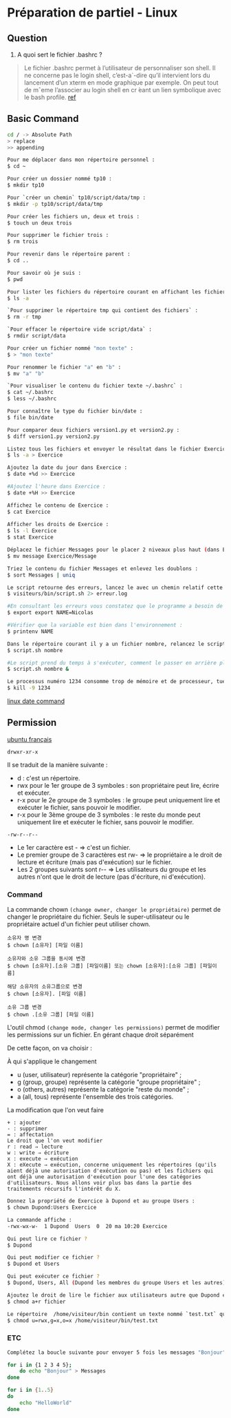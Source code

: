# Préparation de partiel - Linux

## Question

1. A quoi sert le fichier .bashrc ?

> Le fichier .bashrc permet à l’utilisateur de personnaliser son shell.
Il ne concerne pas le login shell, c’est-a`-dire qu’il intervient lors du lancement d’un xterm en mode graphique par exemple. On peut tout de mˆeme l’associer au login shell en cr ́eant un lien symbolique avec le bash profile.
[ref](http://julien.marmin.free.fr/download/bashrc/bashrc.pdf)

## Basic Command

```bash
cd / -> Absolute Path
> replace
>> appending

Pour me déplacer dans mon répertoire personnel : 
$ cd ~

Pour créer un dossier nommé tp10 : 
$ mkdir tp10

Pour `créer un chemin` tp10/script/data/tmp : 
$ mkdir -p tp10/script/data/tmp

Pour créer les fichiers un, deux et trois :
$ touch un deux trois

Pour supprimer le fichier trois :
$ rm trois

Pour revenir dans le répertoire parent : 
$ cd ..

Pour savoir où je suis : 
$ pwd

Pour lister les fichiers du répertoire courant en affichant les fichiers cachés :
$ ls -a

`Pour supprimer le répertoire tmp qui contient des fichiers` :
$ rm -r tmp

`Pour effacer le répertoire vide script/data` :
$ rmdir script/data

Pour créer un fichier nommé "mon texte" :
$ > "mon texte" 

Pour renommer le fichier "a" en "b" :
$ mv "a" "b"

`Pour visualiser le contenu du fichier texte ~/.bashrc` :
$ cat ~/.bashrc 
$ less ~/.bashrc 

Pour connaître le type du fichier bin/date : 
$ file bin/date

Pour comparer deux fichiers version1.py et version2.py : 
$ diff version1.py version2.py

Listez tous les fichiers et envoyer le résultat dans le fichier Exercice :   
$ ls -a > Exercice

Ajoutez la date du jour dans Exercice :  
$ date +%d >> Exercice

#Ajoutez l'heure dans Exercice :   
$ date +%H >> Exercice

Affichez le contenu de Exercice : 
$ cat Exercice
                                                                                                                               
Afficher les droits de Exercice :     
$ ls -l Exercice
$ stat Exercice   

Déplacez le fichier Messages pour le placer 2 niveaux plus haut (dans Exercice) avec un chemin relatif :
$ mv message Exercice/Message

Triez le contenu du fichier Messages et enlevez les doublons :
$ sort Messages | uniq

Le script retourne des erreurs, lancez le avec un chemin relatif cette fois et en envoyant les erreurs dans un fichier log :
$ visiteurs/bin/script.sh 2> erreur.log

#En consultant les erreurs vous constatez que le programme a besoin de votre nom d'utilisateur dans une variable nommée NAME de l'environnement. Ajouter cette variable avec la bonne valeur dans l'environnement :
$ export export NAME=Nicolas

#Vérifier que la variable est bien dans l'environnement :
$ printenv NAME

Dans le répertoire courant il y a un fichier nombre, relancez le script en lui passant ce fichier en entrée :
$ script.sh nombre

#Le script prend du temps à s'exécuter, comment le passer en arrière plan ?
$ script.sh nombre &

Le processus numéro 1234 consomme trop de mémoire et de processeur, tuez le violemment :
$ kill -9 1234
```

[linux date command](https://www.thegeekstuff.com/2013/05/date-command-examples/)

## Permission

[ubuntu français](https://doc.ubuntu-fr.org/permissions)

```
drwxr-xr-x
```

Il se traduit de la manière suivante :

- d : c'est un répertoire.
- rwx pour le 1er groupe de 3 symboles : son propriétaire peut lire, écrire et exécuter.
- r-x pour le 2e groupe de 3 symboles : le groupe peut uniquement lire et exécuter le fichier, sans pouvoir le modifier.
- r-x pour le 3ème groupe de 3 symboles : le reste du monde peut uniquement lire et exécuter le fichier, sans pouvoir le modifier.

```
-rw-r--r--
```

- Le 1er caractère est - ⇒ c'est un fichier.
- Le premier groupe de 3 caractères est rw- ⇒ le propriétaire a le droit de lecture et écriture (mais pas d'exécution) sur le fichier.
- Les 2 groupes suivants sont r-- ⇒ Les utilisateurs du groupe et les autres n'ont que le droit de lecture (pas d'écriture, ni d'exécution).

### Command

La commande chown `(change owner, changer le propriétaire)` permet de changer le propriétaire du fichier. Seuls le super-utilisateur ou le propriétaire actuel d'un fichier peut utiliser chown.

```
소유자 명 변경
$ chown [소유자] [파일 이름]

소유자와 소유 그룹을 동시에 변경 
$ chown [소유자].[소유 그룹] [파일이름] 또는 chown [소유자]:[소유 그룹] [파일이름]

해당 소유자의 소유그룹으로 변경
$ chown [소유자]. [파일 이름]

소유 그룹 변경
$ chown .[소유 그룹] [파일 이름]
```

L'outil chmod `(change mode, changer les permissions)` permet de modifier les permissions sur un fichier.
En gérant chaque droit séparément

De cette façon, on va choisir :

À qui s'applique le changement

- u (user, utilisateur) représente la catégorie "propriétaire" ;
- g (group, groupe) représente la catégorie "groupe propriétaire" ;
- o (others, autres) représente la catégorie "reste du monde" ;
- a (all, tous) représente l'ensemble des trois catégories.

La modification que l'on veut faire

```
+ : ajouter
- : supprimer
= : affectation
Le droit que l'on veut modifier
r : read ⇒ lecture
w : write ⇒ écriture
x : execute ⇒ exécution
X : eXecute ⇒ exécution, concerne uniquement les répertoires (qu'ils aient déjà une autorisation d'exécution ou pas) et les fichiers qui ont déjà une autorisation d'exécution pour l'une des catégories d'utilisateurs. Nous allons voir plus bas dans la partie des traitements récursifs l'intérêt du X.
```

```bash
Donnez la propriété de Exercice à Dupond et au groupe Users :    
$ chown Dupond:Users Exercice    

La commande affiche :  
-rwx-wx-w-  1 Dupond  Users  0  20 ma 10:20 Exercice

Qui peut lire ce fichier ?  
$ Dupond

Qui peut modifier ce fichier ?    
$ Dupond et Users

Qui peut exécuter ce fichier ?    
$ Dupond, Users, All (Dupond les membres du groupe Users et les autres)

Ajoutez le droit de lire le fichier aux utilisateurs autre que Dupond et les membres du groupe Users :                      
$ chmod a+r fichier     

Le répertoire  /home/visiteur/bin contient un texte nommé `test.txt` qui vous appartient, modifiez les droits de ce fichier, donnez vous les droits de lecture, écriture, exécution et donnez juste le droit d exécution à tous les autres:
$ chmod u=rwx,g=x,o=x /home/visiteur/bin/test.txt
```

### ETC

```bash
Complétez la boucle suivante pour envoyer 5 fois les messages "Bonjour" dans le fichier Messages :

for i in {1 2 3 4 5};
    do echo "Bonjour" > Messages
done

for i in {1..5}
do
    echo "HelloWorld"
done
```